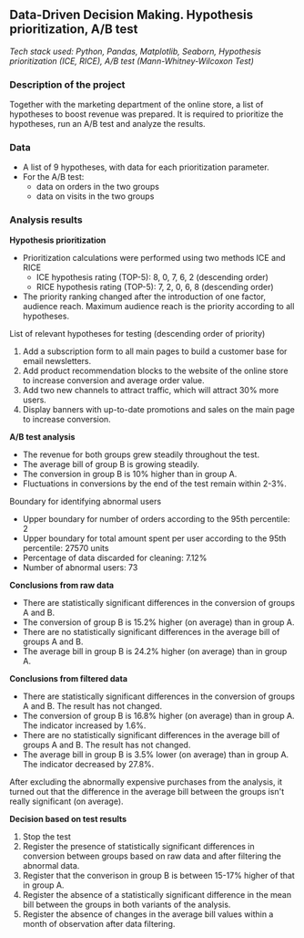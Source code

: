 ## Data-Driven Decision Making. Hypothesis prioritization, A/B test

*Tech stack used: Python, Pandas, Matplotlib, Seaborn, Hypothesis prioritization (ICE, RICE), A/B test (Mann-Whitney-Wilcoxon Test)*

### Description of the project

Together with the marketing department of the online store, a list of hypotheses to boost revenue was prepared. It is required to prioritize the hypotheses, run an A/B test and analyze the results.

### Data

* A list of 9 hypotheses, with data for each prioritization parameter.
* For the A/B test:
  * data on orders in the two groups
  * data on visits in the two groups

### Analysis results

**Hypothesis prioritization**

* Prioritization calculations were performed using two methods ICE and RICE
  * ICE hypothesis rating (TOP-5): 8, 0, 7, 6, 2 (descending order)
  * RICE hypothesis rating (TOP-5): 7, 2, 0, 6, 8 (descending order)
* The priority ranking changed after the introduction of one factor, audience reach. Maximum audience reach is the priority according to all hypotheses.

List of relevant hypotheses for testing (descending order of priority)

1. Add a subscription form to all main pages to build a customer base for email newsletters.
2. Add product recommendation blocks to the website of the online store to increase conversion and average order value.
3. Add two new channels to attract traffic, which will attract 30% more users.
4. Display banners with up-to-date promotions and sales on the main page to increase conversion.

**A/B test analysis**

* The revenue for both groups grew steadily throughout the test.
* The average bill of group B is growing steadily.
* The conversion in group B is 10% higher than in group A.
* Fluctuations in conversions by the end of the test remain within 2-3%.

Boundary for identifying abnormal users

* Upper boundary for number of orders according to the 95th percentile: 2
* Upper boundary for total amount spent per user according to the 95th percentile: 27570 units
* Percentage of data discarded for cleaning: 7.12%
* Number of abnormal users: 73

**Conclusions from raw data**

* There are statistically significant differences in the conversion of groups A and B.
* The conversion of group B is 15.2% higher (on average) than in group A.
* There are no statistically significant differences in the average bill of groups A and B.
* The average bill in group B is 24.2% higher (on average) than in group A.

**Conclusions from filtered data**

* There are statistically significant differences in the conversion of groups A and B. The result has not changed.
* The conversion of group B is 16.8% higher (on average) than in group A. The indicator increased by 1.6%.
* There are no statistically significant differences in the average bill of groups A and B. The result has not changed.
* The average bill in group B is 3.5% lower (on average) than in group A. The indicator decreased by 27.8%.

After excluding the abnormally expensive purchases from the analysis, it turned out that the difference in the average bill between the groups isn't really significant (on average).

**Decision based on test results**

1. Stop the test
2. Register the presence of statistically significant differences in conversion between groups based on raw data and after filtering the abnormal data.
3. Register that the converison in group B is between 15-17% higher of that in group A.
4. Register the absence of a statistically significant difference in the mean bill between the groups in both variants of the analysis.
5. Register the absence of changes in the average bill values within a month of observation after data filtering.
